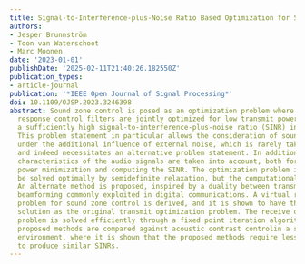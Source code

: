 ```yaml
---
title: Signal-to-Interference-plus-Noise Ratio Based Optimization for Sound Zone Control
authors:
- Jesper Brunnström
- Toon van Waterschoot
- Marc Moonen
date: '2023-01-01'
publishDate: '2025-02-11T21:40:26.182550Z'
publication_types:
- article-journal
publication: '*IEEE Open Journal of Signal Processing*'
doi: 10.1109/OJSP.2023.3246398
abstract: Sound zone control is posed as an optimization problem where finite impulse
  response control filters are jointly optimized for low transmit power, while maintaining
  a sufficiently high signal-to-interference-plus-noise ratio (SINR) in all zones.
  This problem statement in particular allows the consideration of sound zone control
  under the additional influence of external noise, which is rarely taken into account
  and indeed necessitates an alternative problem statement. In addition, the spectral
  characteristics of the audio signals are taken into account, both for the transmit
  power minimization and computing the SINR. The optimization problem is shown to
  be solved optimally by semidefinite relaxation, but the computational cost is high.
  An alternate method is proposed, inspired by a duality between transmit and receive
  beamforming commonly exploited in digital communications. A virtual receive optimization
  problem for sound zone control is derived, and it is shown to have the same optimal
  solution as the original transmit optimization problem. The receive optimization
  problem is solved efficiently through a fixed point iteration algorithm. The two
  proposed methods are compared against acoustic contrast controlin a simulated reverberant
  environment, where it is shown that the proposed methods require less transmit power
  to produce similar SINRs.
---
```

